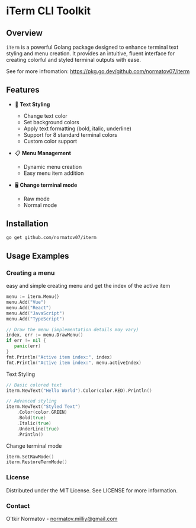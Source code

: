 # iTerm CLI Toolkit

## Overview

`iTerm` is a powerful Golang package designed to enhance terminal text styling and menu creation. It provides an intuitive, fluent interface for creating colorful and styled terminal outputs with ease.

See for more infromation: https://pkg.go.dev/github.com/normatov07/iterm

## Features

- 🎨 **Text Styling**
  - Change text color
  - Set background colors
  - Apply text formatting (bold, italic, underline)
  - Support for 8 standard terminal colors
  - Custom color support

- 📋 **Menu Management**
  - Dynamic menu creation
  - Easy menu item addition

- 🖥️ **Change terminal mode**
  - Raw mode
  - Normal mode


## Installation

```bash
go get github.com/normatov07/iterm
```


## Usage Examples

### Creating a menu

easy and simple creating menu and get the index of the active item

```go
menu := iterm.Menu{}
menu.Add("Vue")
menu.Add("React")
menu.Add("JavaScript")
menu.Add("TypeScript")

// Draw the menu (implementation details may vary)
index, err := menu.DrawMenu()
if err != nil {
   panic(err)
}
fmt.Println("Active item index:", index)
fmt.Println("Active item index:", menu.activeIndex)
```

Text Styling

```go
// Basic colored text
iterm.NewText("Hello World").Color(color.RED).Println()

// Advanced styling
iterm.NewText("Styled Text")
    .Color(color.GREEN)
    .Bold(true)
    .Italic(true)
    .UnderLine(true)
    .Println()
```

Change terminal mode

```go
iterm.SetRawMode()
iterm.RestoreTermMode()
```

### License
Distributed under the MIT License. See LICENSE for more information.

### Contact
O'tkir Normatov - normatov.milliy@gmail.com

